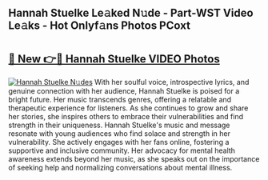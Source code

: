 ## Hannah Stuelke Le𝚊ked N𝚞de - Part-WST Video Le𝚊ks - Hot Onlyf𝚊ns Photos PCoxt

# <h2><a href="http://ab68597.deff.icu/?id=Hannah+Stuelke">🔗 New 👉🔴 Hannah Stuelke VIDEO Photos</a></h2>

[![Hannah Stuelke N𝚞des](https://i.imgur.com/rIISA9y.gif)](http://ab68597.deff.icu/?id=Hannah+Stuelke)
With her soulful voice, introspective lyrics, and genuine connection with her audience, Hannah Stuelke is poised for a bright future. Her music transcends genres, offering a relatable and therapeutic experience for listeners. As she continues to grow and share her stories, she inspires others to embrace their vulnerabilities and find strength in their uniqueness. Hannah Stuelke's music and message resonate with young audiences who find solace and strength in her vulnerability. She actively engages with her fans online, fostering a supportive and inclusive community. Her advocacy for mental health awareness extends beyond her music, as she speaks out on the importance of seeking help and normalizing conversations about mental illness.
